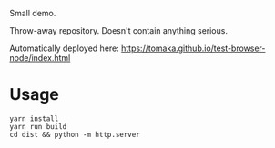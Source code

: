 Small demo.

Throw-away repository. Doesn't contain anything serious.

Automatically deployed here: https://tomaka.github.io/test-browser-node/index.html

# Usage

```
yarn install
yarn run build
cd dist && python -m http.server
```

